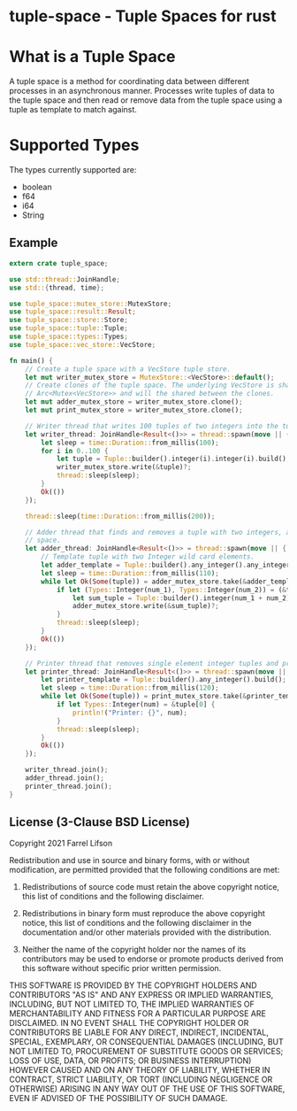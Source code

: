 # tuple-space - Tuple Spaces for rust

# What is a Tuple Space

A tuple space is a method for coordinating data between different processes in an asynchronous manner. Processes write tuples of data to the tuple space and then read or remove data from the tuple space using a tuple as template to match against.

# Supported Types

The types currently supported are:

* boolean
* f64
* i64
* String

## Example

```rust
extern crate tuple_space;

use std::thread::JoinHandle;
use std::{thread, time};

use tuple_space::mutex_store::MutexStore;
use tuple_space::result::Result;
use tuple_space::store::Store;
use tuple_space::tuple::Tuple;
use tuple_space::types::Types;
use tuple_space::vec_store::VecStore;

fn main() {
    // Create a tuple space with a VecStore tuple store.
    let mut writer_mutex_store = MutexStore::<VecStore>::default();
    // Create clones of the tuple space. The underlying VecStore is shared in a
    // Arc<Mutex<VecStore>> and will the shared between the clones.
    let mut adder_mutex_store = writer_mutex_store.clone();
    let mut print_mutex_store = writer_mutex_store.clone();

    // Writer thread that writes 100 tuples of two integers into the tuple space every 100ms.
    let writer_thread: JoinHandle<Result<()>> = thread::spawn(move || {
        let sleep = time::Duration::from_millis(100);
        for i in 0..100 {
            let tuple = Tuple::builder().integer(i).integer(i).build();
            writer_mutex_store.write(&tuple)?;
            thread::sleep(sleep);
        }
        Ok(())
    });

    thread::sleep(time::Duration::from_millis(200));

    // Adder thread that finds and removes a tuple with two integers, and writes their sum back into the tuple
    // space.
    let adder_thread: JoinHandle<Result<()>> = thread::spawn(move || {
        // Template tuple with two Integer wild card elements.
        let adder_template = Tuple::builder().any_integer().any_integer().build();
        let sleep = time::Duration::from_millis(110);
        while let Ok(Some(tuple)) = adder_mutex_store.take(&adder_template) {
            if let (Types::Integer(num_1), Types::Integer(num_2)) = (&tuple[0], &tuple[1]) {
                let sum_tuple = Tuple::builder().integer(num_1 + num_2).build();
                adder_mutex_store.write(&sum_tuple)?;
            }
            thread::sleep(sleep);
        }
        Ok(())
    });

    // Printer thread that removes single element integer tuples and prints them to stdout.
    let printer_thread: JoinHandle<Result<()>> = thread::spawn(move || {
        let printer_template = Tuple::builder().any_integer().build();
        let sleep = time::Duration::from_millis(120);
        while let Ok(Some(tuple)) = print_mutex_store.take(&printer_template) {
            if let Types::Integer(num) = &tuple[0] {
                println!("Printer: {}", num);
            }
            thread::sleep(sleep);
        }
        Ok(())
    });

    writer_thread.join();
    adder_thread.join();
    printer_thread.join();
}
```

## License (3-Clause BSD License)

Copyright 2021 Farrel Lifson

Redistribution and use in source and binary forms, with or without modification, are permitted provided that the following conditions are met:

1. Redistributions of source code must retain the above copyright notice, this list of conditions and the following disclaimer.

2. Redistributions in binary form must reproduce the above copyright notice, this list of conditions and the following disclaimer in the documentation and/or other materials provided with the distribution.

3. Neither the name of the copyright holder nor the names of its contributors may be used to endorse or promote products derived from this software without specific prior written permission.

THIS SOFTWARE IS PROVIDED BY THE COPYRIGHT HOLDERS AND CONTRIBUTORS "AS IS" AND ANY EXPRESS OR IMPLIED WARRANTIES, INCLUDING, BUT NOT LIMITED TO, THE IMPLIED WARRANTIES OF MERCHANTABILITY AND FITNESS FOR A PARTICULAR PURPOSE ARE DISCLAIMED. IN NO EVENT SHALL THE COPYRIGHT HOLDER OR CONTRIBUTORS BE LIABLE FOR ANY DIRECT, INDIRECT, INCIDENTAL, SPECIAL, EXEMPLARY, OR CONSEQUENTIAL DAMAGES (INCLUDING, BUT NOT LIMITED TO, PROCUREMENT OF SUBSTITUTE GOODS OR SERVICES; LOSS OF USE, DATA, OR PROFITS; OR BUSINESS INTERRUPTION) HOWEVER CAUSED AND ON ANY THEORY OF LIABILITY, WHETHER IN CONTRACT, STRICT LIABILITY, OR TORT (INCLUDING NEGLIGENCE OR OTHERWISE) ARISING IN ANY WAY OUT OF THE USE OF THIS SOFTWARE, EVEN IF ADVISED OF THE POSSIBILITY OF SUCH DAMAGE.
